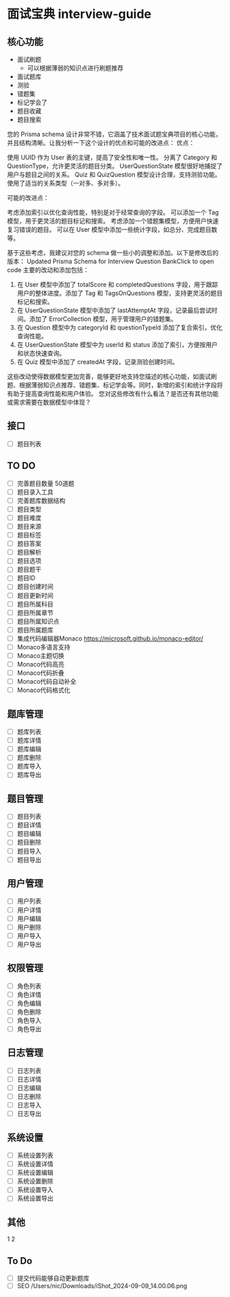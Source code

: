 # 面试宝典 interview-guide

## 核心功能

- 面试刷题
  - 可以根据薄弱的知识点进行刷题推荐
- 面试题库
- 测验
- 错题集
- 标记学会了
- 题目收藏
- 题目搜索

您的 Prisma schema 设计非常不错，它涵盖了技术面试题宝典项目的核心功能，并且结构清晰。让我分析一下这个设计的优点和可能的改进点：
优点：

使用 UUID 作为 User 表的主键，提高了安全性和唯一性。
分离了 Category 和 QuestionType，允许更灵活的题目分类。
UserQuestionState 模型很好地捕捉了用户与题目之间的关系。
Quiz 和 QuizQuestion 模型设计合理，支持测验功能。
使用了适当的关系类型（一对多、多对多）。

可能的改进点：

考虑添加索引以优化查询性能，特别是对于经常查询的字段。
可以添加一个 Tag 模型，用于更灵活的题目标记和搜索。
考虑添加一个错题集模型，方便用户快速复习错误的题目。
可以在 User 模型中添加一些统计字段，如总分、完成题目数等。

基于这些考虑，我建议对您的 schema 做一些小的调整和添加。以下是修改后的版本：
Updated Prisma Schema for Interview Question BankClick to open code
主要的改动和添加包括：

1. 在 User 模型中添加了 totalScore 和 completedQuestions 字段，用于跟踪用户的整体进度。添加了 Tag 和 TagsOnQuestions 模型，支持更灵活的题目标记和搜索。
2. 在 UserQuestionState 模型中添加了 lastAttemptAt 字段，记录最后尝试时间。添加了 ErrorCollection 模型，用于管理用户的错题集。
3. 在 Question 模型中为 categoryId 和 questionTypeId 添加了复合索引，优化查询性能。
4. 在 UserQuestionState 模型中为 userId 和 status 添加了索引，方便按用户和状态快速查询。
5. 在 Quiz 模型中添加了 createdAt 字段，记录测验创建时间。

这些改动使得数据模型更加完善，能够更好地支持您描述的核心功能，如面试刷题、根据薄弱知识点推荐、错题集、标记学会等。同时，新增的索引和统计字段将有助于提高查询性能和用户体验。
您对这些修改有什么看法？是否还有其他功能或需求需要在数据模型中体现？

## 接口

- [ ] 题目列表

## TO DO

- [ ] 完善题目数量 50道题
- [ ] 题目录入工具
- [ ] 完善题库数据结构
- [ ] 题目类型
- [ ] 题目难度
- [ ] 题目来源
- [ ] 题目标签
- [ ] 题目答案
- [ ] 题目解析
- [ ] 题目选项
- [ ] 题目题干
- [ ] 题目ID
- [ ] 题目创建时间
- [ ] 题目更新时间
- [ ] 题目所属科目
- [ ] 题目所属章节
- [ ] 题目所属知识点
- [ ] 题目所属题库
- [ ] 集成代码编辑器Monaco https://microsoft.github.io/monaco-editor/
- [ ] Monaco多语言支持
- [ ] Monaco主题切换
- [ ] Monaco代码高亮
- [ ] Monaco代码折叠
- [ ] Monaco代码自动补全
- [ ] Monaco代码格式化

## 题库管理

- [ ] 题库列表
- [ ] 题库详情
- [ ] 题库编辑
- [ ] 题库删除
- [ ] 题库导入
- [ ] 题库导出

## 题目管理

- [ ] 题目列表
- [ ] 题目详情
- [ ] 题目编辑
- [ ] 题目删除
- [ ] 题目导入
- [ ] 题目导出

## 用户管理

- [ ] 用户列表
- [ ] 用户详情
- [ ] 用户编辑
- [ ] 用户删除
- [ ] 用户导入
- [ ] 用户导出

## 权限管理

- [ ] 角色列表
- [ ] 角色详情
- [ ] 角色编辑
- [ ] 角色删除
- [ ] 角色导入
- [ ] 角色导出

## 日志管理

- [ ] 日志列表
- [ ] 日志详情
- [ ] 日志编辑
- [ ] 日志删除
- [ ] 日志导入
- [ ] 日志导出

## 系统设置

- [ ] 系统设置列表
- [ ] 系统设置详情
- [ ] 系统设置编辑
- [ ] 系统设置删除
- [ ] 系统设置导入
- [ ] 系统设置导出

## 其他
1
2

## To Do

- [ ] 提交代码能够自动更新题库
- [ ] SEO /Users/nic/Downloads/iShot_2024-09-09_14.00.06.png
